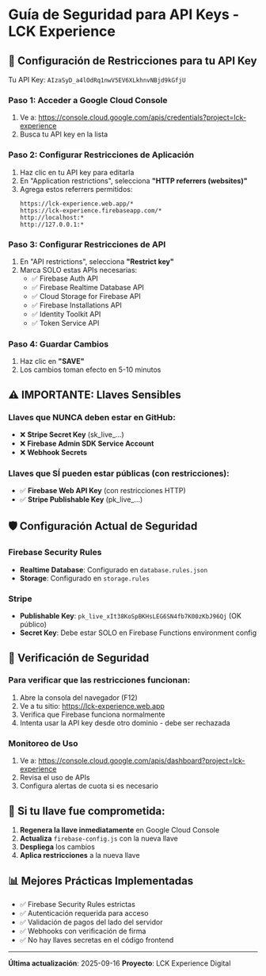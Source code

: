 # Guía de Seguridad para API Keys - LCK Experience

## 🔐 Configuración de Restricciones para tu API Key

Tu API Key: `AIzaSyD_a4lOdRq1nwV5EV6XLkhnvNBjd9kGfjU`

### Paso 1: Acceder a Google Cloud Console
1. Ve a: https://console.cloud.google.com/apis/credentials?project=lck-experience
2. Busca tu API key en la lista

### Paso 2: Configurar Restricciones de Aplicación
1. Haz clic en tu API key para editarla
2. En "Application restrictions", selecciona **"HTTP referrers (websites)"**
3. Agrega estos referrers permitidos:
   ```
   https://lck-experience.web.app/*
   https://lck-experience.firebaseapp.com/*
   http://localhost:*
   http://127.0.0.1:*
   ```

### Paso 3: Configurar Restricciones de API
1. En "API restrictions", selecciona **"Restrict key"**
2. Marca SOLO estas APIs necesarias:
   - ✅ Firebase Auth API
   - ✅ Firebase Realtime Database API
   - ✅ Cloud Storage for Firebase API
   - ✅ Firebase Installations API
   - ✅ Identity Toolkit API
   - ✅ Token Service API

### Paso 4: Guardar Cambios
1. Haz clic en **"SAVE"**
2. Los cambios toman efecto en 5-10 minutos

## ⚠️ IMPORTANTE: Llaves Sensibles

### Llaves que NUNCA deben estar en GitHub:
- ❌ **Stripe Secret Key** (sk_live_...)
- ❌ **Firebase Admin SDK Service Account**
- ❌ **Webhook Secrets**

### Llaves que SÍ pueden estar públicas (con restricciones):
- ✅ **Firebase Web API Key** (con restricciones HTTP)
- ✅ **Stripe Publishable Key** (pk_live_...)

## 🛡️ Configuración Actual de Seguridad

### Firebase Security Rules
- **Realtime Database**: Configurado en `database.rules.json`
- **Storage**: Configurado en `storage.rules`

### Stripe
- **Publishable Key**: `pk_live_xIt38KoSpBKHsLEG6SN4fb7K00zKbJ96Qj` (OK público)
- **Secret Key**: Debe estar SOLO en Firebase Functions environment config

## 📝 Verificación de Seguridad

### Para verificar que las restricciones funcionan:
1. Abre la consola del navegador (F12)
2. Ve a tu sitio: https://lck-experience.web.app
3. Verifica que Firebase funciona normalmente
4. Intenta usar la API key desde otro dominio - debe ser rechazada

### Monitoreo de Uso
1. Ve a: https://console.cloud.google.com/apis/dashboard?project=lck-experience
2. Revisa el uso de APIs
3. Configura alertas de cuota si es necesario

## 🚨 Si tu llave fue comprometida:

1. **Regenera la llave inmediatamente** en Google Cloud Console
2. **Actualiza** `firebase-config.js` con la nueva llave
3. **Despliega** los cambios
4. **Aplica restricciones** a la nueva llave

## 📊 Mejores Prácticas Implementadas

- ✅ Firebase Security Rules estrictas
- ✅ Autenticación requerida para acceso
- ✅ Validación de pagos del lado del servidor
- ✅ Webhooks con verificación de firma
- ✅ No hay llaves secretas en el código frontend

---

**Última actualización**: 2025-09-16
**Proyecto**: LCK Experience Digital
